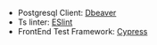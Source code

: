 - Postgresql Client: [Dbeaver](https://dbeaver.io/)
- Ts linter: [ESlint](https://eslint.org/)
- FrontEnd Test Framework: [Cypress](https://www.cypress.io/)